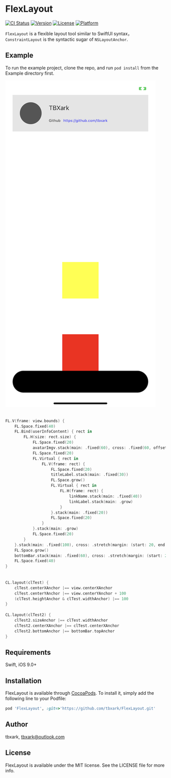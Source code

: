# FlexLayout

[![CI Status](https://img.shields.io/travis/tbxark/FlexLayout.svg?style=flat)](https://travis-ci.org/tbxark/FlexLayout)
[![Version](https://img.shields.io/cocoapods/v/FlexLayout.svg?style=flat)](https://cocoapods.org/pods/FlexLayout)
[![License](https://img.shields.io/cocoapods/l/FlexLayout.svg?style=flat)](https://cocoapods.org/pods/FlexLayout)
[![Platform](https://img.shields.io/cocoapods/p/FlexLayout.svg?style=flat)](https://cocoapods.org/pods/FlexLayout)


`FlexLayout` is a flexible layout tool similar to SwiftUI syntax， `ConstraintLayout` is the syntactic sugar of  `NSLayoutAnchor`.

## Example

To run the example project, clone the repo, and run `pod install` from the Example directory first.

![demo](./demo.jpeg)


```swift

FL.V(frame: view.bounds) {
    FL.Space.fixed(40)
    FL.Bind(userInfoContent) { rect in
        FL.H(size: rect.size) {
            FL.Space.fixed(20)
            avatarImgv.stack(main: .fixed(60), cross: .fixed(60, offset: 20, align: .start))
            FL.Space.fixed(20)
            FL.Virtual { rect in
                FL.V(frame: rect) {
                    FL.Space.fixed(20)
                    titleLabel.stack(main: .fixed(30))
                    FL.Space.grow()
                    FL.Virtual { rect in
                        FL.H(frame: rect) {
                            linkName.stack(main: .fixed(40))
                            linkLabel.stack(main: .grow)
                        }
                    }.stack(main: .fixed(20))
                    FL.Space.fixed(20)
                }
            }.stack(main: .grow)
            FL.Space.fixed(20)
        }
    }.stack(main: .fixed(100), cross: .stretch(margin: (start: 20, end: 20)))
    FL.Space.grow()
    bottomBar.stack(main: .fixed(60), cross: .stretch(margin: (start: 20, end: 20)))
    FL.Space.fixed(40)
}


CL.layout(clTest) {
    clTest.centerXAnchor |== view.centerXAnchor
    clTest.centerYAnchor |== view.centerYAnchor + 100
    (clTest.heightAnchor & clTest.widthAnchor) |== 100
}

CL.layout(clTest2) {
    clTest2.sizeAnchor |== clTest.widthAnchor
    clTest2.centerXAnchor |== clTest.centerXAnchor
    clTest2.bottomAnchor |== bottomBar.topAnchor
}


```

## Requirements

Swift, iOS 9.0+


## Installation

FlexLayout is available through [CocoaPods](https://cocoapods.org). To install
it, simply add the following line to your Podfile:

```ruby
pod 'FlexLayout', :git=>'https://github.com/tbxark/FlexLayout.git'
```

## Author

tbxark, tbxark@outlook.com

## License

FlexLayout is available under the MIT license. See the LICENSE file for more info.
